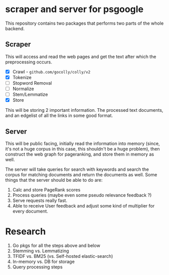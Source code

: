 # scraper and server for psgoogle

This repository contains two packages that performs two parts of the whole backend.

## Scraper
This will access and read the web pages and get the text after which the preprocessing occurs.

- [x] Crawl - `github.com/gocolly/colly/v2`
- [x] Tokenize
- [ ] Stopword Removal
- [ ] Normalize
- [ ] Stem/Lemmatize
- [x] Store

This will be storing 2 important information. The processed text documents, and an edgelist of all the links in some good format.

## Server
This will be public facing, initially read the information into memory (since, it's not a huge corpus in this case, this shouldn't be a huge problem), then
construct the web graph for pageranking, and store them in memory as well.

The server will take queries for search with keywords and search the corpus for matching documents and return the documents as well.
Some things that the server should be able to do are:

1. Calc and store PageRank scores
2. Process queries (maybe even some pseudo relevance feedback ?)
3. Serve requests really fast.
4. Able to receive User feedback and adjust some kind of multiplier for every document.


# Research

1. Go pkgs for all the steps above and below
2. Stemming vs. Lemmatizing
3. TFIDF vs. BM25 (vs. Self-hosted elastic-search)
4. In-memory vs. DB for storage
5. Query processing steps
